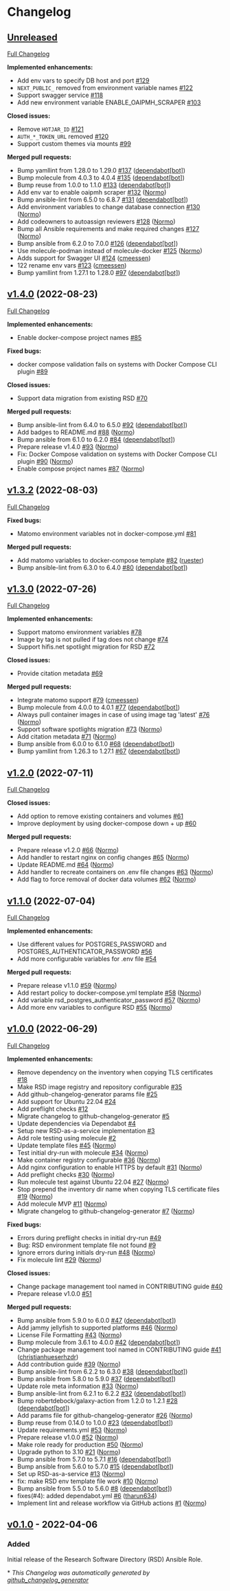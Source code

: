 # Changelog

## [Unreleased](https://github.com/hifis-net/ansible-role-rsd/tree/HEAD)

[Full Changelog](https://github.com/hifis-net/ansible-role-rsd/compare/v1.4.0...HEAD)

**Implemented enhancements:**

- Add env vars to specify DB host and port [\#129](https://github.com/hifis-net/ansible-role-rsd/issues/129)
- `NEXT_PUBLIC_` removed from environment variable names [\#122](https://github.com/hifis-net/ansible-role-rsd/issues/122)
- Support swagger service [\#118](https://github.com/hifis-net/ansible-role-rsd/issues/118)
- Add new environment variable ENABLE\_OAIPMH\_SCRAPER [\#103](https://github.com/hifis-net/ansible-role-rsd/issues/103)

**Closed issues:**

- Remove `HOTJAR_ID` [\#121](https://github.com/hifis-net/ansible-role-rsd/issues/121)
- `AUTH_*_TOKEN_URL` removed [\#120](https://github.com/hifis-net/ansible-role-rsd/issues/120)
- Support custom themes via mounts [\#99](https://github.com/hifis-net/ansible-role-rsd/issues/99)

**Merged pull requests:**

- Bump yamllint from 1.28.0 to 1.29.0 [\#137](https://github.com/hifis-net/ansible-role-rsd/pull/137) ([dependabot[bot]](https://github.com/apps/dependabot))
- Bump molecule from 4.0.3 to 4.0.4 [\#135](https://github.com/hifis-net/ansible-role-rsd/pull/135) ([dependabot[bot]](https://github.com/apps/dependabot))
- Bump reuse from 1.0.0 to 1.1.0 [\#133](https://github.com/hifis-net/ansible-role-rsd/pull/133) ([dependabot[bot]](https://github.com/apps/dependabot))
- Add env var to enable oaipmh scraper [\#132](https://github.com/hifis-net/ansible-role-rsd/pull/132) ([Normo](https://github.com/Normo))
- Bump ansible-lint from 6.5.0 to 6.8.7 [\#131](https://github.com/hifis-net/ansible-role-rsd/pull/131) ([dependabot[bot]](https://github.com/apps/dependabot))
- Add environment variables to change database connection [\#130](https://github.com/hifis-net/ansible-role-rsd/pull/130) ([Normo](https://github.com/Normo))
- Add codeowners to autoassign reviewers [\#128](https://github.com/hifis-net/ansible-role-rsd/pull/128) ([Normo](https://github.com/Normo))
- Bump all Ansible requirements and make required changes [\#127](https://github.com/hifis-net/ansible-role-rsd/pull/127) ([Normo](https://github.com/Normo))
- Bump ansible from 6.2.0 to 7.0.0 [\#126](https://github.com/hifis-net/ansible-role-rsd/pull/126) ([dependabot[bot]](https://github.com/apps/dependabot))
- Use molecule-podman instead of molecule-docker [\#125](https://github.com/hifis-net/ansible-role-rsd/pull/125) ([Normo](https://github.com/Normo))
- Adds support for Swagger UI [\#124](https://github.com/hifis-net/ansible-role-rsd/pull/124) ([cmeessen](https://github.com/cmeessen))
- 122 rename env vars [\#123](https://github.com/hifis-net/ansible-role-rsd/pull/123) ([cmeessen](https://github.com/cmeessen))
- Bump yamllint from 1.27.1 to 1.28.0 [\#97](https://github.com/hifis-net/ansible-role-rsd/pull/97) ([dependabot[bot]](https://github.com/apps/dependabot))

## [v1.4.0](https://github.com/hifis-net/ansible-role-rsd/tree/v1.4.0) (2022-08-23)

[Full Changelog](https://github.com/hifis-net/ansible-role-rsd/compare/v1.3.2...v1.4.0)

**Implemented enhancements:**

- Enable docker-compose project names [\#85](https://github.com/hifis-net/ansible-role-rsd/issues/85)

**Fixed bugs:**

- docker compose validation fails on systems with Docker Compose CLI plugin [\#89](https://github.com/hifis-net/ansible-role-rsd/issues/89)

**Closed issues:**

- Support data migration from existing RSD [\#70](https://github.com/hifis-net/ansible-role-rsd/issues/70)

**Merged pull requests:**

- Bump ansible-lint from 6.4.0 to 6.5.0 [\#92](https://github.com/hifis-net/ansible-role-rsd/pull/92) ([dependabot[bot]](https://github.com/apps/dependabot))
- Add badges to README.md [\#88](https://github.com/hifis-net/ansible-role-rsd/pull/88) ([Normo](https://github.com/Normo))
- Bump ansible from 6.1.0 to 6.2.0 [\#84](https://github.com/hifis-net/ansible-role-rsd/pull/84) ([dependabot[bot]](https://github.com/apps/dependabot))
- Prepare release v1.4.0 [\#93](https://github.com/hifis-net/ansible-role-rsd/pull/93) ([Normo](https://github.com/Normo))
- Fix: Docker Compose validation on systems with Docker Compose CLI plugin [\#90](https://github.com/hifis-net/ansible-role-rsd/pull/90) ([Normo](https://github.com/Normo))
- Enable compose project names [\#87](https://github.com/hifis-net/ansible-role-rsd/pull/87) ([Normo](https://github.com/Normo))

## [v1.3.2](https://github.com/hifis-net/ansible-role-rsd/tree/v1.3.2) (2022-08-03)

[Full Changelog](https://github.com/hifis-net/ansible-role-rsd/compare/v1.3.0...v1.3.2)

**Fixed bugs:**

- Matomo environment variables not in docker-compose.yml [\#81](https://github.com/hifis-net/ansible-role-rsd/issues/81)

**Merged pull requests:**

- Add matomo variables to docker-compose template [\#82](https://github.com/hifis-net/ansible-role-rsd/pull/82) ([ruester](https://github.com/ruester))
- Bump ansible-lint from 6.3.0 to 6.4.0 [\#80](https://github.com/hifis-net/ansible-role-rsd/pull/80) ([dependabot[bot]](https://github.com/apps/dependabot))

## [v1.3.0](https://github.com/hifis-net/ansible-role-rsd/tree/v1.3.0) (2022-07-26)

[Full Changelog](https://github.com/hifis-net/ansible-role-rsd/compare/v1.2.0...v1.3.0)

**Implemented enhancements:**

- Support matomo environment variables [\#78](https://github.com/hifis-net/ansible-role-rsd/issues/78)
- Image by tag is not pulled if tag does not change [\#74](https://github.com/hifis-net/ansible-role-rsd/issues/74)
- Support hifis.net spotlight migration for RSD [\#72](https://github.com/hifis-net/ansible-role-rsd/issues/72)

**Closed issues:**

- Provide citation metadata [\#69](https://github.com/hifis-net/ansible-role-rsd/issues/69)

**Merged pull requests:**

- Integrate matomo support [\#79](https://github.com/hifis-net/ansible-role-rsd/pull/79) ([cmeessen](https://github.com/cmeessen))
- Bump molecule from 4.0.0 to 4.0.1 [\#77](https://github.com/hifis-net/ansible-role-rsd/pull/77) ([dependabot[bot]](https://github.com/apps/dependabot))
- Always pull container images in case of using image tag 'latest' [\#76](https://github.com/hifis-net/ansible-role-rsd/pull/76) ([Normo](https://github.com/Normo))
- Support software spotlights migration [\#73](https://github.com/hifis-net/ansible-role-rsd/pull/73) ([Normo](https://github.com/Normo))
- Add citation metadata [\#71](https://github.com/hifis-net/ansible-role-rsd/pull/71) ([Normo](https://github.com/Normo))
- Bump ansible from 6.0.0 to 6.1.0 [\#68](https://github.com/hifis-net/ansible-role-rsd/pull/68) ([dependabot[bot]](https://github.com/apps/dependabot))
- Bump yamllint from 1.26.3 to 1.27.1 [\#67](https://github.com/hifis-net/ansible-role-rsd/pull/67) ([dependabot[bot]](https://github.com/apps/dependabot))

## [v1.2.0](https://github.com/hifis-net/ansible-role-rsd/tree/v1.2.0) (2022-07-11)

[Full Changelog](https://github.com/hifis-net/ansible-role-rsd/compare/v1.1.0...v1.2.0)

**Closed issues:**

- Add option to remove existing containers and volumes [\#61](https://github.com/hifis-net/ansible-role-rsd/issues/61)
- Improve deployment by using docker-compose down + up [\#60](https://github.com/hifis-net/ansible-role-rsd/issues/60)

**Merged pull requests:**

- Prepare release v1.2.0 [\#66](https://github.com/hifis-net/ansible-role-rsd/pull/66) ([Normo](https://github.com/Normo))
- Add handler to restart nginx on config changes [\#65](https://github.com/hifis-net/ansible-role-rsd/pull/65) ([Normo](https://github.com/Normo))
- Update README.md [\#64](https://github.com/hifis-net/ansible-role-rsd/pull/64) ([Normo](https://github.com/Normo))
- Add handler to recreate containers on .env file changes [\#63](https://github.com/hifis-net/ansible-role-rsd/pull/63) ([Normo](https://github.com/Normo))
- Add flag to force removal of docker data volumes [\#62](https://github.com/hifis-net/ansible-role-rsd/pull/62) ([Normo](https://github.com/Normo))

## [v1.1.0](https://github.com/hifis-net/ansible-role-rsd/tree/v1.1.0) (2022-07-04)

[Full Changelog](https://github.com/hifis-net/ansible-role-rsd/compare/v1.0.0...v1.1.0)

**Implemented enhancements:**

- Use different values for POSTGRES\_PASSWORD and  POSTGRES\_AUTHENTICATOR\_PASSWORD [\#56](https://github.com/hifis-net/ansible-role-rsd/issues/56)
- Add more configurable variables for .env file [\#54](https://github.com/hifis-net/ansible-role-rsd/issues/54)

**Merged pull requests:**

- Prepare release v1.1.0 [\#59](https://github.com/hifis-net/ansible-role-rsd/pull/59) ([Normo](https://github.com/Normo))
- Add restart policy to docker-compose.yml template [\#58](https://github.com/hifis-net/ansible-role-rsd/pull/58) ([Normo](https://github.com/Normo))
- Add variable rsd\_postgres\_authenticator\_password [\#57](https://github.com/hifis-net/ansible-role-rsd/pull/57) ([Normo](https://github.com/Normo))
- Add more env variables to configure RSD [\#55](https://github.com/hifis-net/ansible-role-rsd/pull/55) ([Normo](https://github.com/Normo))

## [v1.0.0](https://github.com/hifis-net/ansible-role-rsd/tree/v1.0.0) (2022-06-29)

[Full Changelog](https://github.com/hifis-net/ansible-role-rsd/compare/v0.1.0...v1.0.0)

**Implemented enhancements:**

- Remove dependency on the inventory when copying TLS certificates [\#18](https://github.com/hifis-net/ansible-role-rsd/issues/18)
- Make RSD image registry and repository configurable [\#35](https://github.com/hifis-net/ansible-role-rsd/issues/35)
- Add github-changelog-generator params file [\#25](https://github.com/hifis-net/ansible-role-rsd/issues/25)
- Add support for Ubuntu 22.04 [\#24](https://github.com/hifis-net/ansible-role-rsd/issues/24)
- Add preflight checks [\#12](https://github.com/hifis-net/ansible-role-rsd/issues/12)
- Migrate changelog to github-changelog-generator [\#5](https://github.com/hifis-net/ansible-role-rsd/issues/5)
- Update dependencies via Dependabot [\#4](https://github.com/hifis-net/ansible-role-rsd/issues/4)
- Setup new RSD-as-a-service implementation [\#3](https://github.com/hifis-net/ansible-role-rsd/issues/3)
- Add role testing using molecule [\#2](https://github.com/hifis-net/ansible-role-rsd/issues/2)
- Update template files [\#45](https://github.com/hifis-net/ansible-role-rsd/pull/45) ([Normo](https://github.com/Normo))
- Test initial dry-run with molecule [\#34](https://github.com/hifis-net/ansible-role-rsd/pull/34) ([Normo](https://github.com/Normo))
- Make container registry configurable [\#36](https://github.com/hifis-net/ansible-role-rsd/pull/36) ([Normo](https://github.com/Normo))
- Add nginx configuration to enable HTTPS by default [\#31](https://github.com/hifis-net/ansible-role-rsd/pull/31) ([Normo](https://github.com/Normo))
- Add preflight checks [\#30](https://github.com/hifis-net/ansible-role-rsd/pull/30) ([Normo](https://github.com/Normo))
- Run molecule test against Ubuntu 22.04 [\#27](https://github.com/hifis-net/ansible-role-rsd/pull/27) ([Normo](https://github.com/Normo))
- Stop prepend the inventory dir name when copying TLS certificate files [\#19](https://github.com/hifis-net/ansible-role-rsd/pull/19) ([Normo](https://github.com/Normo))
- Add molecule MVP [\#11](https://github.com/hifis-net/ansible-role-rsd/pull/11) ([Normo](https://github.com/Normo))
- Migrate changelog to github-changelog-generator [\#7](https://github.com/hifis-net/ansible-role-rsd/pull/7) ([Normo](https://github.com/Normo))

**Fixed bugs:**

- Errors during preflight checks in initial dry-run [\#49](https://github.com/hifis-net/ansible-role-rsd/issues/49)
- Bug: RSD environment template file not found [\#9](https://github.com/hifis-net/ansible-role-rsd/issues/9)
- Ignore errors during initials dry-run [\#48](https://github.com/hifis-net/ansible-role-rsd/pull/48) ([Normo](https://github.com/Normo))
- Fix molecule lint [\#29](https://github.com/hifis-net/ansible-role-rsd/pull/29) ([Normo](https://github.com/Normo))

**Closed issues:**

- Change package management tool named in CONTRIBUTING guide [\#40](https://github.com/hifis-net/ansible-role-rsd/issues/40)
- Prepare release v1.0.0 [\#51](https://github.com/hifis-net/ansible-role-rsd/issues/51)

**Merged pull requests:**

- Bump ansible from 5.9.0 to 6.0.0 [\#47](https://github.com/hifis-net/ansible-role-rsd/pull/47) ([dependabot[bot]](https://github.com/apps/dependabot))
- Add jammy jellyfish to supported platforms [\#46](https://github.com/hifis-net/ansible-role-rsd/pull/46) ([Normo](https://github.com/Normo))
- License File Formatting [\#43](https://github.com/hifis-net/ansible-role-rsd/pull/43) ([Normo](https://github.com/Normo))
- Bump molecule from 3.6.1 to 4.0.0 [\#42](https://github.com/hifis-net/ansible-role-rsd/pull/42) ([dependabot[bot]](https://github.com/apps/dependabot))
- Change package management tool named in CONTRIBUTING guide [\#41](https://github.com/hifis-net/ansible-role-rsd/pull/41) ([christianhueserhzdr](https://github.com/christianhueserhzdr))
- Add contribution guide [\#39](https://github.com/hifis-net/ansible-role-rsd/pull/39) ([Normo](https://github.com/Normo))
- Bump ansible-lint from 6.2.2 to 6.3.0 [\#38](https://github.com/hifis-net/ansible-role-rsd/pull/38) ([dependabot[bot]](https://github.com/apps/dependabot))
- Bump ansible from 5.8.0 to 5.9.0 [\#37](https://github.com/hifis-net/ansible-role-rsd/pull/37) ([dependabot[bot]](https://github.com/apps/dependabot))
- Update role meta information [\#33](https://github.com/hifis-net/ansible-role-rsd/pull/33) ([Normo](https://github.com/Normo))
- Bump ansible-lint from 6.2.1 to 6.2.2 [\#32](https://github.com/hifis-net/ansible-role-rsd/pull/32) ([dependabot[bot]](https://github.com/apps/dependabot))
- Bump robertdebock/galaxy-action from 1.2.0 to 1.2.1 [\#28](https://github.com/hifis-net/ansible-role-rsd/pull/28) ([dependabot[bot]](https://github.com/apps/dependabot))
- Add params file for github-changelog-generator [\#26](https://github.com/hifis-net/ansible-role-rsd/pull/26) ([Normo](https://github.com/Normo))
- Bump reuse from 0.14.0 to 1.0.0 [\#23](https://github.com/hifis-net/ansible-role-rsd/pull/23) ([dependabot[bot]](https://github.com/apps/dependabot))
- Update requirements.yml [\#53](https://github.com/hifis-net/ansible-role-rsd/pull/53) ([Normo](https://github.com/Normo))
- Prepare release v1.0.0 [\#52](https://github.com/hifis-net/ansible-role-rsd/pull/52) ([Normo](https://github.com/Normo))
- Make role ready for production [\#50](https://github.com/hifis-net/ansible-role-rsd/pull/50) ([Normo](https://github.com/Normo))
- Upgrade python to 3.10 [\#21](https://github.com/hifis-net/ansible-role-rsd/pull/21) ([Normo](https://github.com/Normo))
- Bump ansible from 5.7.0 to 5.7.1 [\#16](https://github.com/hifis-net/ansible-role-rsd/pull/16) ([dependabot[bot]](https://github.com/apps/dependabot))
- Bump ansible from 5.6.0 to 5.7.0 [\#15](https://github.com/hifis-net/ansible-role-rsd/pull/15) ([dependabot[bot]](https://github.com/apps/dependabot))
- Set up RSD-as-a-service [\#13](https://github.com/hifis-net/ansible-role-rsd/pull/13) ([Normo](https://github.com/Normo))
- fix: make RSD env template file work [\#10](https://github.com/hifis-net/ansible-role-rsd/pull/10) ([Normo](https://github.com/Normo))
- Bump ansible from 5.5.0 to 5.6.0 [\#8](https://github.com/hifis-net/ansible-role-rsd/pull/8) ([dependabot[bot]](https://github.com/apps/dependabot))
- fixes\(\#4\): added dependabot.yml [\#6](https://github.com/hifis-net/ansible-role-rsd/pull/6) ([tharun634](https://github.com/tharun634))
- Implement lint and release workflow via GitHub actions [\#1](https://github.com/hifis-net/ansible-role-rsd/pull/1) ([Normo](https://github.com/Normo))

## [v0.1.0](https://github.com/hifis-net/ansible-role-rsd/releases/tag/v0.1.0) - 2022-04-06

### Added
Initial release of the Research Software Directory (RSD) Ansible Role.


\* *This Changelog was automatically generated by [github_changelog_generator](https://github.com/github-changelog-generator/github-changelog-generator)*
